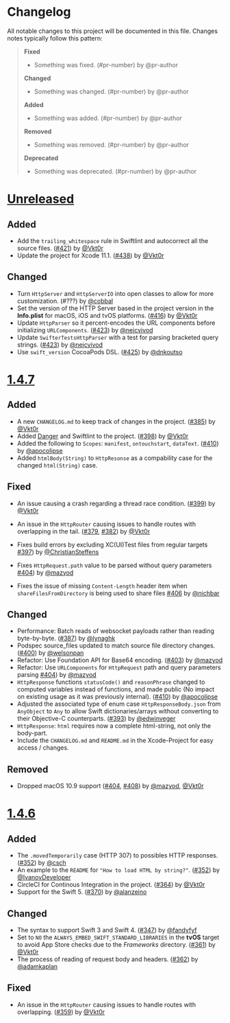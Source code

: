 # Changelog
All notable changes to this project will be documented in this file. Changes notes typically follow this pattern:

> **Fixed**
> * Something was fixed. (#pr-number) by @pr-author
> 
> **Changed**
> * Something was changed. (#pr-number) by @pr-author
> 
> **Added**
> * Something was added. (#pr-number) by @pr-author
> 
> **Removed**
> * Something was removed. (#pr-number) by @pr-author
> 
> **Deprecated**
> * Something was deprecated. (#pr-number) by @pr-author

# [Unreleased]

## Added

- Add the `trailing_whitespace` rule in Swiftlint and autocorrect all the source files. ([#421](https://github.com/httpswift/swifter/pull/421)) by [@Vkt0r](https://github.com/Vkt0r)
- Update the project for Xcode 11.1. ([#438](https://github.com/httpswift/swifter/pull/438)) by [@Vkt0r](https://github.com/Vkt0r)

## Changed

- Turn `HttpServer` and `HttpServerIO` into open classes to allow for more customization. (#???) by [@cobbal](https://github.com/cobbal)
- Set the version of the HTTP Server based in the project version in the **Info.plist** for macOS, iOS and tvOS platforms. ([#416](https://github.com/httpswift/swifter/pull/416)) by [@Vkt0r](https://github.com/Vkt0r)
- Update `HttpParser` so it percent-encodes the URL components before initializing `URLComponents`. ([#423](https://github.com/httpswift/swifter/pull/423)) by [@nejcvivod](https://github.com/nejcvivod)
- Update `SwifterTestsHttpParser` with a test for parsing bracketed query strings. ([#423](https://github.com/httpswift/swifter/pull/423)) by [@nejcvivod](https://github.com/nejcvivod)
- Use `swift_version` CocoaPods DSL. ([#425](https://github.com/httpswift/swifter/pull/425)) by [@dnkoutso](https://github.com/dnkoutso)

# [1.4.7] 

## Added
- A new `CHANGELOG.md` to keep track of changes in the project. ([#385](https://github.com/httpswift/swifter/pull/385)) by [@Vkt0r](https://github.com/Vkt0r)
- Added [Danger](https://danger.systems/ruby/) and Swiftlint to the project. ([#398](https://github.com/httpswift/swifter/pull/398)) by [@Vkt0r](https://github.com/Vkt0r)
- Added the following to `Scopes`: `manifest`, `ontouchstart`, `dataText`. ([#410](https://github.com/httpswift/swifter/pull/410)) by [@apocolipse](https://github.com/apocolipse)
- Added `htmlBody(String)` to `HttpResonse`  as a compability case for the changed `html(String)` case.

## Fixed
- An issue causing a crash regarding a thread race condition. ([#399](https://github.com/httpswift/swifter/pull/399)) by [@Vkt0r](https://github.com/Vkt0r)
- An issue in the `HttpRouter` causing issues to handle routes with overlapping in the tail. ([#379](https://github.com/httpswift/swifter/pull/359), [#382](https://github.com/httpswift/swifter/pull/382)) by [@Vkt0r](https://github.com/Vkt0r)

- Fixes build errors by excluding XC(UI)Test files from regular targets [#397](https://github.com/httpswift/swifter/pull/397)) by [@ChristianSteffens](https://github.com/ChristianSteffens)
- Fixes `HttpRequest.path` value to be parsed without query parameters [#404](https://github.com/httpswift/swifter/pull/404)) by [@mazyod](https://github.com/mazyod)
- Fixes the issue of missing `Content-Length` header item when `shareFilesFromDirectory` is being used to share files [#406](https://github.com/httpswift/swifter/pull/406) by [@nichbar](https://github.com/nichbar)

## Changed
- Performance: Batch reads of websocket payloads rather than reading byte-by-byte. ([#387](https://github.com/httpswift/swifter/pull/387)) by [@lynaghk](https://github.com/lynaghk)
- Podspec source_files updated to match source file directory changes. ([#400](https://github.com/httpswift/swifter/pull/400)) by [@welsonpan](https://github.com/welsonpan)
- Refactor: Use Foundation API for Base64 encoding. ([#403](https://github.com/httpswift/swifter/pull/403)) by [@mazyod](https://github.com/mazyod)
- Refactor: Use `URLComponents` for `HttpRequest` path and query parameters parsing [#404](https://github.com/httpswift/swifter/pull/404)) by [@mazyod](https://github.com/mazyod)
- `HttpResponse` functions `statusCode()` and `reasonPhrase` changed to computed variables instead of functions, and made public (No impact on existing usage as it was previously internal). ([#410](https://github.com/httpswift/swifter/pull/410)) by [@apocolipse](https://github.com/apocolipse)
- Adjusted the associated type of enum case `HttpResponseBody.json` from `AnyObject` to `Any` to allow Swift dictionaries/arrays without converting to their Objective-C counterparts. ([#393](https://github.com/httpswift/swifter/pull/393)) by [@edwinveger](https://github.com/edwinveger)
- `HttpResponse`: `html` requires now a complete html-string, not only the body-part.
- Include the `CHANGELOG.md` and `README.md` in the Xcode-Project for easy access / changes.

## Removed
- Dropped macOS 10.9 support ([#404](https://github.com/httpswift/swifter/pull/404), [#408](https://github.com/httpswift/swifter/pull/408)) by [@mazyod](https://github.com/mazyod), [@Vkt0r](https://github.com/Vkt0r)

# [1.4.6] 
## Added
 -  The `.movedTemporarily` case (HTTP 307) to possibles HTTP responses. ([#352](https://github.com/httpswift/swifter/pull/352)) by [@csch](https://github.com/csch)
 - An example to the `README` for `"How to load HTML by string?"`. ([#352](https://github.com/httpswift/swifter/pull/352)) by [@IvanovDeveloper]( https://github.com/IvanovDeveloper)
 - CircleCI for Continous Integration in the project. ([#364](https://github.com/httpswift/swifter/pull/364)) by [@Vkt0r](https://github.com/Vkt0r)
 - Support for the Swift 5. ([#370](https://github.com/httpswift/swifter/pull/370)) by [@alanzeino](https://github.com/alanzeino)

## Changed
- The syntax to support Swift 3 and Swift 4. ([#347](https://github.com/httpswift/swifter/pull/347)) by [@fandyfyf](https://github.com/fandyfyf)
- Set to `NO` the `ALWAYS_EMBED_SWIFT_STANDARD_LIBRARIES` in the **tvOS** target to avoid App Store checks due to the _Frameworks_ directory. ([#361](https://github.com/httpswift/swifter/pull/361)) by [@Vkt0r](https://github.com/Vkt0r)
- The process of reading of request body and headers. ([#362](https://github.com/httpswift/swifter/pull/362)) by [@adamkaplan](https://github.com/adamkaplan)

## Fixed
- An issue in the `HttpRouter` causing issues to handle routes with overlapping. ([#359](https://github.com/httpswift/swifter/pull/359)) by [@Vkt0r](https://github.com/Vkt0r)


[Unreleased]: https://github.com/httpswift/swifter/compare/1.4.6...HEAD
[1.4.6]: https://github.com/httpswift/swifter/compare/1.4.5...1.4.6
[1.4.7]: https://github.com/httpswift/swifter/compare/1.4.6...1.4.7
